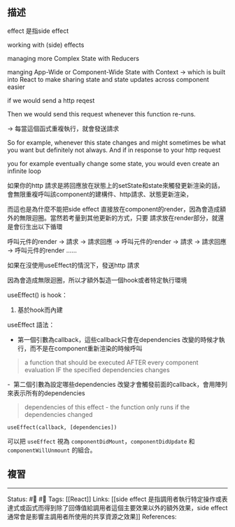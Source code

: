 ## 描述

effect 是指side effect

working with (side) effects

managing more Complex State with Reducers

manging App-Wide or Component-Wide State with Context 
->
which is built into React to make sharing state and state updates across component easier



if we would send a http reqest

Then we would send this request whenever this function re-runs.

-> 每當這個函式重複執行，就會發送請求

So for example, whenever this state changes and might sometimes be what you want but definitely not always. And if in response to your http request

  

you for example eventually change some state, you would even create an infinite loop

如果你的http 請求是將回應放在狀態上的setState和state來觸發更新渲染的話，會無限重複呼叫該component的建構件、http請求、狀態更新渲染，

  

而這也是為什麼不能把side effect 直接放在component的render，因為會造成額外的無限迴圈。當然若考量到其他更新的方式，只要 請求放在render部分，就還是會衍生出以下循環

呼叫元件的render -> 請求 -> 請求回應 -> 呼叫元件的render -> 請求 -> 請求回應 -> 呼叫元件的render ......

  

如果在沒使用useEffect的情況下，發送http 請求

因為會造成無限迴圈，所以才額外製造一個hook或者特定執行環境

useEffect() is hook：

1. 基於hook而內建

  

useEffect 語法：

- 第一個引數為callback，這些callback只會在dependencies 改變的時候才執行，而不是在component重新渲染的時候呼叫

> a function that should be executed AFTER every component evaluation IF the specified dependencies changes

-  第二個引數為設定哪些dependencies 改變才會觸發前面的callback，會用陣列來表示所有的dependencies

> dependencies of this effect - the function only runs if the dependencies changed

  

`useEffect(callback, [dependencies])`

  

可以把 `useEffect` 視為 `componentDidMount`，`componentDidUpdate` 和 `componentWillUnmount` 的組合。



## 複習


---
Status: #🌱 #📓 
Tags:
[[React]]
Links:
[[side effect 是指調用者執行特定操作或表達式或函式而得到除了回傳值給調用者這個主要效果以外的額外效果，side effect 通常會是影響主調用者所使用的共享資源之效果]]
References: